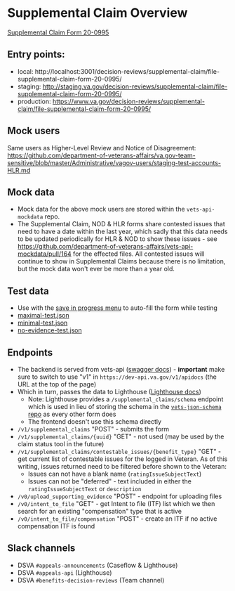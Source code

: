 # Supplemental Claim Overview

[Supplemental Claim Form 20-0995](https://www.va.gov/find-forms/about-form-20-0995/)

## Entry points:

* local: http://localhost:3001/decision-reviews/supplemental-claim/file-supplemental-claim-form-20-0995/
* staging: http://staging.va.gov/decision-reviews/supplemental-claim/file-supplemental-claim-form-20-0995/
* production: https://www.va.gov/decision-reviews/supplemental-claim/file-supplemental-claim-form-20-0995/

## Mock users

Same users as Higher-Level Review and Notice of Disagreement: https://github.com/department-of-veterans-affairs/va.gov-team-sensitive/blob/master/Administrative/vagov-users/staging-test-accounts-HLR.md

## Mock data

- Mock data for the above mock users are stored within the `vets-api-mockdata` repo.
- The Supplemental Claim, NOD & HLR forms share contested issues that need to have a date within the last year, which sadly that this data needs to be updated periodically for HLR & NOD to show these issues - see https://github.com/department-of-veterans-affairs/vets-api-mockdata/pull/164 for the effected files. All contested issues will continue to show in Supplemental Claims because there is no limitation, but the mock data won't ever be more than a year old.

## Test data

- Use with the [save in progress menu](https://depo-platform-documentation.scrollhelp.site/developer-docs/va-forms-library-how-to-use-the-save-in-progress-m) to auto-fill the form while testing
- [maximal-test.json](https://github.com/department-of-veterans-affairs/vets-website/blob/master/src/applications/appeals/995/tests/fixtures/data/maximal-test.json)
- [minimal-test.json](https://github.com/department-of-veterans-affairs/vets-website/blob/master/src/applications/appeals/995/tests/fixtures/data/minimal-test.json)
- [no-evidence-test.json](https://github.com/department-of-veterans-affairs/vets-website/blob/main/src/applications/appeals/995/tests/fixtures/data/no-evidence-test.json)

## Endpoints

- The backend is served from vets-api ([swagger docs](https://department-of-veterans-affairs.github.io/va-digital-services-platform-docs/api-reference/#/supplemental_claims)) - **important** make sure to switch to use "v1" in `https://dev-api.va.gov/v1/apidocs` (the URL at the top of the page)
- Which in turn, passes the data to Lighthouse ([Lighthouse docs](https://developer.va.gov/explore/appeals/docs/decision_reviews))
  - Note: Lighthouse provides a `/supplemental_claims/schema` endpoint which is used in lieu of storing the schema in the [`vets-json-schema` repo](https://github.com/department-of-veterans-affairs/vets-json-schema/tree/master/src/schemas) as every other form does
  - The frontend doesn't use this schema directly
- `/v1/supplemental_claims` "POST" - submits the form
- `/v1/supplemental_claims/{uuid}` "GET" - not used (may be used by the claim status tool in the future)
- `/v1/supplemental_claims/contestable_issues/{benefit_type}` "GET" - get current list of contestable issues for the logged in Veteran. As of this writing, issues returned need to be filtered before shown to the Veteran:
  - Issues can not have a blank name (`ratingIssueSubjectText`)
  - Issues can not be "deferred" - text included in either the `ratingIssueSubjectText` or `description`
- `/v0/upload_supporting_evidence` "POST" - endpoint for uploading files
- `/v0/intent_to_file` "GET" - get Intent to file (ITF) list which we then search for an existing "compensation" type that is active
- `/v0/intent_to_file/compensation` "POST" - create an ITF if no active compensation ITF is found

## Slack channels

- DSVA `#appeals-announcements` (Caseflow & Lighthouse)
- DSVA `#appeals-api` (Lighthouse)
- DSVA `#benefits-decision-reviews` (Team channel)
